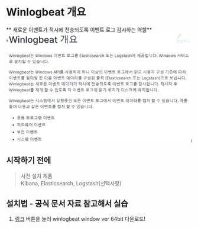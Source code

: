 # Winlogbeat 개요
** 새로운 이벤트가 적시에 전송되도록 이벤트 로그 감시하는 역할**    
![개요](./image/개요.PNG)

## 시작하기 전에

> 사전 설치 제품<br>
> Kibana, Elasticsearch, Logstash(선택사항)

## 설치법 - 공식 문서 자료 참고해서 실습

1. [링크](https://artifacts.elastic.co/downloads/beats/winlogbeat/winlogbeat-7.2.0-windows-x86_64.zip) 버튼을 눌러 winlogbeat window ver 64bit 다운로드!

